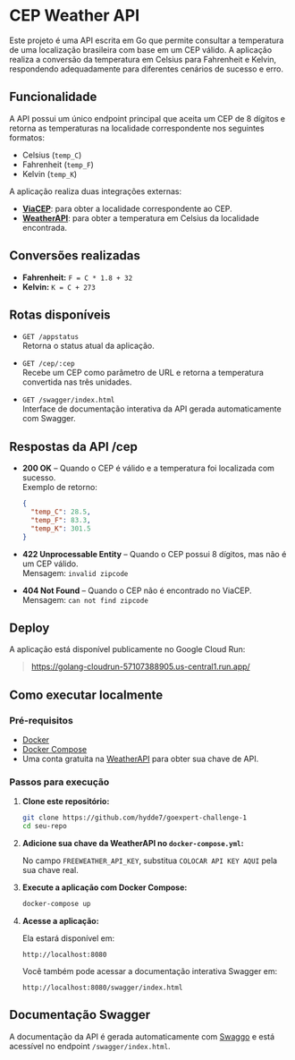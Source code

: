 # CEP Weather API

Este projeto é uma API escrita em Go que permite consultar a temperatura de uma localização brasileira com base em um CEP válido. A aplicação realiza a conversão da temperatura em Celsius para Fahrenheit e Kelvin, respondendo adequadamente para diferentes cenários de sucesso e erro.

## Funcionalidade

A API possui um único endpoint principal que aceita um CEP de 8 dígitos e retorna as temperaturas na localidade correspondente nos seguintes formatos:

- Celsius (`temp_C`)
- Fahrenheit (`temp_F`)
- Kelvin (`temp_K`)

A aplicação realiza duas integrações externas:

- **[ViaCEP](https://viacep.com.br/)**: para obter a localidade correspondente ao CEP.
- **[WeatherAPI](https://www.weatherapi.com/)**: para obter a temperatura em Celsius da localidade encontrada.

## Conversões realizadas

- **Fahrenheit:** `F = C * 1.8 + 32`
- **Kelvin:** `K = C + 273`

## Rotas disponíveis

- `GET /appstatus`  
  Retorna o status atual da aplicação.

- `GET /cep/:cep`  
  Recebe um CEP como parâmetro de URL e retorna a temperatura convertida nas três unidades.

- `GET /swagger/index.html`  
  Interface de documentação interativa da API gerada automaticamente com Swagger.


## Respostas da API /cep

- **200 OK** – Quando o CEP é válido e a temperatura foi localizada com sucesso.  
  Exemplo de retorno:  
  ```json
  {
    "temp_C": 28.5,
    "temp_F": 83.3,
    "temp_K": 301.5
  }
  ```

- **422 Unprocessable Entity** – Quando o CEP possui 8 dígitos, mas não é um CEP válido.  
  Mensagem: `invalid zipcode`

- **404 Not Found** – Quando o CEP não é encontrado no ViaCEP.  
  Mensagem: `can not find zipcode`

## Deploy

A aplicação está disponível publicamente no Google Cloud Run:

> https://golang-cloudrun-57107388905.us-central1.run.app/

## Como executar localmente

### Pré-requisitos

- [Docker](https://www.docker.com/)
- [Docker Compose](https://docs.docker.com/compose/)
- Uma conta gratuita na [WeatherAPI](https://www.weatherapi.com/) para obter sua chave de API.

### Passos para execução

1. **Clone este repositório:**

   ```bash
   git clone https://github.com/hydde7/goexpert-challenge-1
   cd seu-repo
   ```

2. **Adicione sua chave da WeatherAPI no `docker-compose.yml`:**

   No campo `FREEWEATHER_API_KEY`, substitua `COLOCAR API KEY AQUI` pela sua chave real.

3. **Execute a aplicação com Docker Compose:**

   ```bash
   docker-compose up
   ```

4. **Acesse a aplicação:**

   Ela estará disponível em:

   ```
   http://localhost:8080
   ```

   Você também pode acessar a documentação interativa Swagger em:

   ```
   http://localhost:8080/swagger/index.html
   ```

## Documentação Swagger

A documentação da API é gerada automaticamente com [Swaggo](https://github.com/swaggo/swag) e está acessível no endpoint `/swagger/index.html`.
